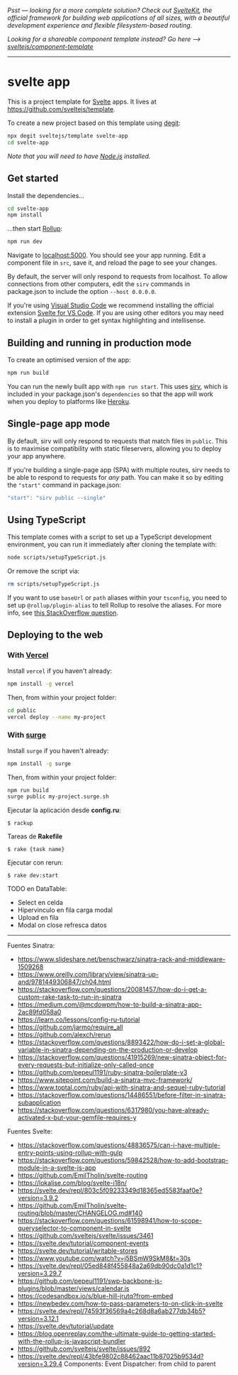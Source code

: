 *Psst — looking for a more complete solution? Check out [SvelteKit](https://kit.svelte.dev), the official framework for building web applications of all sizes, with a beautiful development experience and flexible filesystem-based routing.*

*Looking for a shareable component template instead? Go here --> [sveltejs/component-template](https://github.com/sveltejs/component-template)*

---

# svelte app

This is a project template for [Svelte](https://svelte.dev) apps. It lives at https://github.com/sveltejs/template.

To create a new project based on this template using [degit](https://github.com/Rich-Harris/degit):

```bash
npx degit sveltejs/template svelte-app
cd svelte-app
```

*Note that you will need to have [Node.js](https://nodejs.org) installed.*


## Get started

Install the dependencies...

```bash
cd svelte-app
npm install
```

...then start [Rollup](https://rollupjs.org):

```bash
npm run dev
```

Navigate to [localhost:5000](http://localhost:5000). You should see your app running. Edit a component file in `src`, save it, and reload the page to see your changes.

By default, the server will only respond to requests from localhost. To allow connections from other computers, edit the `sirv` commands in package.json to include the option `--host 0.0.0.0`.

If you're using [Visual Studio Code](https://code.visualstudio.com/) we recommend installing the official extension [Svelte for VS Code](https://marketplace.visualstudio.com/items?itemName=svelte.svelte-vscode). If you are using other editors you may need to install a plugin in order to get syntax highlighting and intellisense.

## Building and running in production mode

To create an optimised version of the app:

```bash
npm run build
```

You can run the newly built app with `npm run start`. This uses [sirv](https://github.com/lukeed/sirv), which is included in your package.json's `dependencies` so that the app will work when you deploy to platforms like [Heroku](https://heroku.com).


## Single-page app mode

By default, sirv will only respond to requests that match files in `public`. This is to maximise compatibility with static fileservers, allowing you to deploy your app anywhere.

If you're building a single-page app (SPA) with multiple routes, sirv needs to be able to respond to requests for *any* path. You can make it so by editing the `"start"` command in package.json:

```js
"start": "sirv public --single"
```

## Using TypeScript

This template comes with a script to set up a TypeScript development environment, you can run it immediately after cloning the template with:

```bash
node scripts/setupTypeScript.js
```

Or remove the script via:

```bash
rm scripts/setupTypeScript.js
```

If you want to use `baseUrl` or `path` aliases within your `tsconfig`, you need to set up `@rollup/plugin-alias` to tell Rollup to resolve the aliases. For more info, see [this StackOverflow question](https://stackoverflow.com/questions/63427935/setup-tsconfig-path-in-svelte).

## Deploying to the web

### With [Vercel](https://vercel.com)

Install `vercel` if you haven't already:

```bash
npm install -g vercel
```

Then, from within your project folder:

```bash
cd public
vercel deploy --name my-project
```

### With [surge](https://surge.sh/)

Install `surge` if you haven't already:

```bash
npm install -g surge
```

Then, from within your project folder:

```bash
npm run build
surge public my-project.surge.sh
```

Ejecutar la aplicación desde <b>config.ru</b>:

    $ rackup

Tareas de <b>Rakefile</b>

    $ rake {task name}

Ejecutar con rerun:

    $ rake dev:start

TODO en DataTable:

+ Select en celda
+ Hipervinculo en fila carga modal
+ Upload en fila
+ Modal on close refresca datos

---

Fuentes Sinatra:

+ https://www.slideshare.net/benschwarz/sinatra-rack-and-middleware-1509268
+ https://www.oreilly.com/library/view/sinatra-up-and/9781449306847/ch04.html
+ https://stackoverflow.com/questions/20081457/how-do-i-get-a-custom-rake-task-to-run-in-sinatra
+ https://medium.com/@mcdowpm/how-to-build-a-sinatra-app-2ac89fd058a0
+ https://learn.co/lessons/config-ru-tutorial
+ https://github.com/jarmo/require_all
+ https://github.com/alexch/rerun
+ https://stackoverflow.com/questions/8893422/how-do-i-set-a-global-variable-in-sinatra-depending-on-the-production-or-develop
+ https://stackoverflow.com/questions/41915269/new-sinatra-object-for-every-requests-but-initialize-only-called-once
+ https://github.com/pepeul1191/ruby-sinatra-boilerplate-v3
+ https://www.sitepoint.com/build-a-sinatra-mvc-framework/
+ https://www.toptal.com/ruby/api-with-sinatra-and-sequel-ruby-tutorial
+ https://stackoverflow.com/questions/14486551/before-filter-in-sinatra-subapplication
+ https://stackoverflow.com/questions/6317980/you-have-already-activated-x-but-your-gemfile-requires-y

Fuentes Svelte:

+ https://stackoverflow.com/questions/48836575/can-i-have-multiple-entry-points-using-rollup-with-gulp
+ https://stackoverflow.com/questions/59842528/how-to-add-bootstrap-module-in-a-svelte-js-app
+ https://github.com/EmilTholin/svelte-routing
+ https://lokalise.com/blog/svelte-i18n/
+ https://svelte.dev/repl/803c5f09233349d18365ed5583faaf0e?version=3.9.2
+ https://github.com/EmilTholin/svelte-routing/blob/master/CHANGELOG.md#140
+ https://stackoverflow.com/questions/61598941/how-to-scope-queryselector-to-component-in-svelte
+ https://github.com/sveltejs/svelte/issues/3461
+ https://svelte.dev/tutorial/component-events
+ https://svelte.dev/tutorial/writable-stores
+ https://www.youtube.com/watch?v=j5BSmW9SkM8&t=30s
+ https://svelte.dev/repl/05ed848f455848a2a69db90dc0a1d1c1?version=3.29.7
+ https://github.com/pepeul1191/swp-backbone-js-plugins/blob/master/views/calendar.js
+ https://codesandbox.io/s/blue-hill-jrutq?from-embed
+ https://newbedev.com/how-to-pass-parameters-to-on-click-in-svelte
+ https://svelte.dev/repl/74593f36569a4c268d8a6ab277db34b5?version=3.12.1
+ https://svelte.dev/tutorial/update
+ https://blog.openreplay.com/the-ultimate-guide-to-getting-started-with-the-rollup-js-javascript-bundler
+ https://github.com/sveltejs/svelte/issues/892
+ https://svelte.dev/repl/43bfe9802c88462aac11b87025b9534d?version=3.29.4 Components: Event Dispatcher: from child to parent
